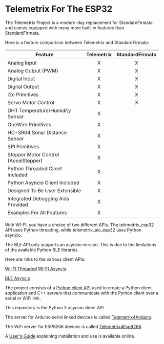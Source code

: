 # Telemetrix For The ESP32

The Telemetrix Project is a modern-day replacement for 
StandardFirmata and comes equipped with many more built-in features than 
StandardFirmata. 

Here is a feature comparison between Telemetrix and StandardFirmata:

| Feature | Telemetrix | StandardFirmata |
|-------|:----------:|:-----------------:|
|     Analog Input    |       X     |      X           |
|     Analog Output (PWM)    |       X     |      X           |
|     Digital Input    |       X     |      X           |
|     Digital Output    |       X     |      X           |
|     i2c Primitives  |       X     |      X           |
|     Servo Motor Control  |       X     |      X           |
|     DHT Temperature/Humidity Sensor  |       X     |                 |
|     OneWire Primitives |       X     |                 |
|     HC-SR04 Sonar Distance Sensor  |       X     |                 |
|     SPI Primitives  |       X     |                 |
|     Stepper Motor Control (AccelStepper) |       X     |                 |
|    Python Threaded Client Included  |       X     |      
|    Python Asyncio Client Included  |       X     |
|    Designed To Be User Extensible |       X     |                 |
|    Integrated Debugging Aids Provided |       X     |                 |
|    Examples For All Features |       X     |                 |

With WI-FI, you have a choice of two different APIs. The telemetrix_esp32 API uses 
Python threading, while telemetrix_aio_esp32 uses Python asyncio.

The BLE API only supports an asyncio version. This is due to the limitations of the 
available Python BLE libraries.

Here are links to the various client APIs:

[WI-FI Threaded](https://htmlpreview.github.io/?https://github.com/MrYsLab/telemetrix-aio/blob/master/html/telemetrix_aio/index.html)
[WI-FI Asyncio](https://htmlpreview.github.io/?https://github.com/MrYsLab/telemetrix-aio/blob/master/html/telemetrix_aio/index.html)

[BLE Asyncio](https://htmlpreview.github.io/?https://github.com/MrYsLab/telemetrix-aio/blob/master/html/telemetrix_aio/index.html)

The project consists of a 
[Python client API](https://htmlpreview.github.io/?https://github.com/MrYsLab/telemetrix-aio/blob/master/html/telemetrix_aio/index.html)
used to create a Python 
client 
application and C++ servers that communicate with the Python client over a serial or WiFi link. 

This repository is the Python 3 asyncio client API.

The server for Arduino serial linked devices is called
[Telemetrix4Arduino](https://github.com/MrYsLab/Telemetrix4Arduino).

The WiFi server for ESP8266 devices is called
[Telemetrix4Esp8266](https://github.com/MrYsLab/Telemetrix4Esp8266).

A [User's Guide](https://mryslab.github.io/telemetrix/) explaining installation and use is available online.



